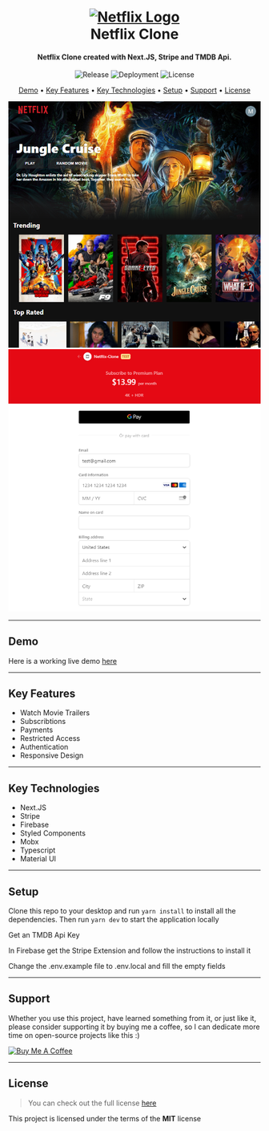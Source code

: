<h1 align="center">
  <a href="https://facebook-clone-martstech.vercel.app">
      <img width="200px" src="https://1000logos.net/wp-content/uploads/2017/05/Netflix-Logo-2006.png" alt="Netflix Logo" />
  </a>
  <br />
  Netflix Clone
  <br />
</h1>

<h4 align="center">
   Netflix Clone created with Next.JS, Stripe and TMDB Api</a>.
</h4>

<p align="center">
   <img src="https://img.shields.io/github/v/release/MartsTech/netflix-clone" alt="Release" />
   <img src="https://vercelbadge.vercel.app/api/MartsTech/netflix-clone" alt="Deployment" />
   <img src="https://img.shields.io/github/license/MartsTech/netflix-clone" alt="License" />
</p>

<p align="center">
  <a href="#demo">Demo</a> •
  <a href="#key-features">Key Features</a> •
  <a href="#key-technologies">Key Technologies</a> •
  <a href="#setup">Setup</a> •
  <a href="#support">Support</a> •
  <a href="#license">License</a>
</p>

![Home Screenshot](public/screenshots/home.png?raw=true "Home Screenshot")
![Payment Screenshot](public/screenshots/payment.png?raw=true "Payment Screenshot")

---

## Demo

Here is a working live demo [here](https://netflix-clone-martstech.vercel.app)

---

## Key Features

- Watch Movie Trailers
- Subscribtions
- Payments
- Restricted Access
- Authentication
- Responsive Design

---

## Key Technologies

- Next.JS
- Stripe
- Firebase
- Styled Components
- Mobx
- Typescript
- Material UI

---

## Setup

Clone this repo to your desktop and run `yarn install` to install all the dependencies.
Then run `yarn dev` to start the application locally

Get an TMDB Api Key

In Firebase get the Stripe Extension and follow the instructions to install it

Change the .env.example file to .env.local and fill the empty fields

---

## Support

Whether you use this project, have learned something from it, or just like it, please consider supporting it by buying me a coffee, so I can dedicate more time on open-source projects like this :)

<a href="https://www.buymeacoffee.com/martstech" target="_blank">
  <img src="https://cdn.buymeacoffee.com/buttons/v2/default-yellow.png" alt="Buy Me A Coffee" height="60px" width="217px" />
</a>

---

## License

> You can check out the full license [here](https://github.com/MartsTech/netflix-clone/blob/main/LICENSE)

This project is licensed under the terms of the **MIT** license
